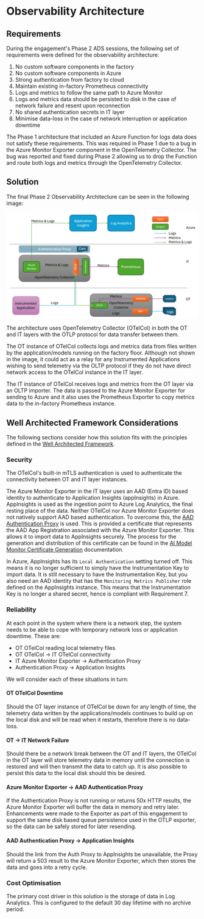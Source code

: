<!--
Copyright (C) 2023 Siemens AG

SPDX-License-Identifier: MIT
-->

# Observability Architecture

## Requirements

During the engagement's Phase 2 ADS sessions, the following set of requirements were defined for the observability architecture:

1. No custom software components in the factory
1. No custom software components in Azure
1. Strong authentication from factory to cloud
1. Maintain existing in-factory Prometheus connectivity
1. Logs and metrics to follow the same path to Azure Monitor
1. Logs and metrics data should be persisted to disk in the case of network failure and resent upon reconnection
1. No shared authentication secrets in IT layer
1. Minimise data-loss in the case of network interruption or application downtime

The Phase 1 architecture that included an Azure Function for logs data does not satisfy these requirements. This was required in Phase 1 due to a bug in the Azure Monitor Exporter component in the OpenTelemetry Collector. The bug was reported and fixed during Phase 2 allowing us to drop the Function and route both logs and metrics through the OpenTelemetry Collector.

## Solution

The final Phase 2 Observability Architecture can be seen in the following image:

![Phase 2 final architecture](image.png)

The architecture uses OpenTelemetry Collector (OTelCol) in both the OT and IT layers with the OTLP protocol for data transfer between them.

The OT instance of OTelCol collects logs and metrics data from files written by the application/models running on the factory floor. Although not shown in the image, it could act as a relay for any Instrumented Applications wishing to send telemetry via the OLTP protocol if they do not have direct network access to the OTelCol instance in the IT layer.

The IT instance of OTelCol receives logs and metrics from the OT layer via an OLTP importer. The data is passed to the Azure Monitor Exporter for sending to Azure and it also uses the Prometheus Exporter to copy metrics data to the in-factory Prometheus instance.

## Well Architected Framework Considerations

The following sections consider how this solution fits with the principles defined in the [Well Architected Framework](https://learn.microsoft.com/en-us/azure/well-architected/).

### Security

The OTelCol's built-in mTLS authentication is used to authenticate the connectivity between OT and IT layer instances.

The Azure Monitor Exporter in the IT layer uses an AAD (Entra ID) based identity to authenticate to Application Insights (appInsights) in Azure. AppInsights is used as the ingestion point to Azure Log Analytics, the final resting place of the data. Neither OTelCol nor Azure Monitor Exporter does not natively support AAD based authentication. To overcome this, the [AAD Authentication Proxy](https://github.com/Azure/aad-auth-proxy) is used. This is provided a certificate that represents the AAD App Registration associated with the Azure Monitor Exporter. This allows it to import data to AppInsights securely. The process for the generation and distribution of this certificate can be found in the [AI Model Monitor Certificate Generation](../certificates/ai_model_monitor_certificate_generation.md) documentation.

In Azure, AppInsights has its `Local Authentication` setting turned off. This means it is no longer sufficient to simply have the Instrumentation Key to import data. It is still necessary to have the Instrumentation Key, but you also need an AAD identity that has the `Monitoring Metrics Publisher` role defined on the AppInsights instance. This means that the Instrumentation Key is no longer a shared secret, hence is compliant with Requirement 7.

### Reliability

At each point in the system where there is a network step, the system needs to be able to cope with temporary network loss or application downtime. These are:

- OT OTelCol reading local telemetry files
- OT OTelCol -> IT OTelCol connectivity
- IT Azure Monitor Exporter -> Authentication Proxy
- Authentication Proxy -> Application Insights

We will consider each of these situations in turn:

#### OT OTelCol Downtime

Should the OT layer instance of OTelCol be down for any length of time, the telemetry data written by the applications/models continues to build up on the local disk and will be read when it restarts, therefore there is no data-loss.

#### OT -> IT Network Failure

Should there be a network break between the OT and IT layers, the OTelCol in the OT layer will store telemetry data in memory until the connection is restored and will then transmit the data to catch up. It is also possible to persist this data to the local disk should this be desired.

#### Azure Monitor Exporter -> AAD Authentication Proxy

If the Authentication Proxy is not running or returns 50x HTTP results, the Azure Monitor Exporter will buffer the data in memory and retry later. Enhancements were made to the Exporter as part of this engagement to support the same disk based queue persistence used in the OTLP exporter, so the data can be safely stored for later resending.

#### AAD Authentication Proxy -> Application Insights

Should the link from the Auth Proxy to AppInsights be unavailable, the Proxy will return a 503 result to the Azure Monitor Exporter, which then stores the data and goes into a retry cycle.

### Cost Optimisation

The primary cost driver in this solution is the storage of data in Log Analytics. This is configured to the default 30 day lifetime with no archive period.
